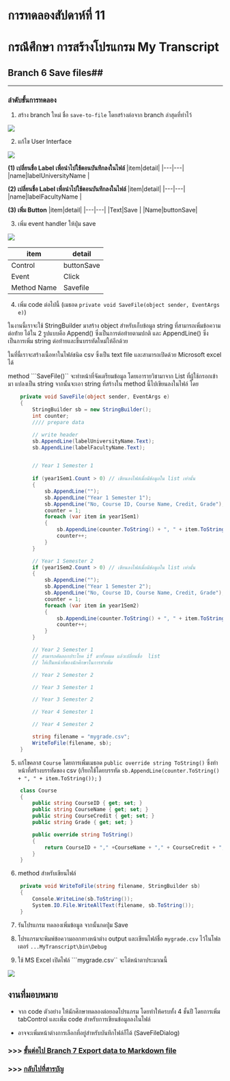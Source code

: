 # การทดลองสัปดาห์ที่ 11 #

# กรณึศึกษา การสร้างโปรแกรม My Transcript #

## Branch 6 Save files##

---
### ลำดับขั้นการทดลอง ###
1. สร้าง branch ใหม่ ชื่อ ```save-to-file``` โดยสร้างต่อจาก branch ล่าสุดที่ทำไว้

 <p> <img src = "./images/Fig_CaseStudy_44.png">


2. แก้ไข User Interface
 <p> <img src = "./images/Fig_CaseStudy_45.png">

__(1) เปลี่ยนชื่อ Label เพื่อนำไปใช้ตอนบันทึกลงในไฟล์__
|item|detail|
|---|---|
|name|labelUniversityName |

__(2) เปลี่ยนชื่อ Label เพื่อนำไปใช้ตอนบันทึกลงในไฟล์__
|item|detail|
|---|---|
|name|labelFacultyName |

__(3) เพิ่ม Button__
|item|detail|
|---|---|
|Text|Save |
|Name|buttonSave|

3. เพิ่ม event handler ให้ปุ่ม save

 <p> <img src = "./images/Fig_CaseStudy_46.png">

|item|detail|
|---|---|
|Control|buttonSave |
|Event|Click |
|Method Name|Savefile|

4. เพิ่ม code ต่อไปนี้ (เมธอด ```private void SaveFile(object sender, EventArgs e)```)

ในงานนี้เราจะใช้ StringBuilder มาสร้าง object สำหรับเก็บข้อมูล string ที่สามารถเพิ่มข้อความต่อท่้าย ได้ใน 2 รูปแบบคือ  Append() ซึ่งเป็นการต่อท้ายตามปกติ และ AppendLine() ซึ่งเป็นการเพิ่ม string ต่อท้ายและขึ้นบรรทัดใหม่ให้อีกด้วย

ในที่นี้เราจะสร้างเนื้อหาในไฟล์ชนิด csv ซึ่งเป็น  text file และสามารถเปิดด้วย Microsoft excel ได้
 
 
 method ```SaveFile()`` จะทำหน้าที่จัดเตรียมข้อมูล โดยเอารายวิชามาจาก List ที่ผู้ใช้กรอกเข้ามา แปลงเป็น string จากนั้นจะเอา string ที่สร้างใน method นี้ไปเขียนลงในไฟล์ โดย 

```cs
    private void SaveFile(object sender, EventArgs e)
    {
        StringBuilder sb = new StringBuilder();
        int counter;
        //// prepare data

        // write header
        sb.AppendLine(labelUniversityName.Text);
        sb.AppendLine(labelFacultyName.Text);


        // Year 1 Semester 1
        
        if (year1Sem1.Count > 0) // เขียนลงไฟล์เมื่อมีข้อมูลใน list เท่านั้น
        {
            sb.AppendLine("");
            sb.AppendLine("Year 1 Semester 1");
            sb.AppendLine("No, Course ID, Course Name, Credit, Grade");
            counter = 1;
            foreach (var item in year1Sem1)
            {
                sb.AppendLine(counter.ToString() + ", " + item.ToString());
                counter++;
            }
        }

        // Year 1 Semester 2
        if (year1Sem2.Count > 0) // เขียนลงไฟล์เมื่อมีข้อมูลใน list เท่านั้น
        {
            sb.AppendLine("");
            sb.AppendLine("Year 1 Semester 2");
            sb.AppendLine("No, Course ID, Course Name, Credit, Grade");
            counter = 1;
            foreach (var item in year1Sem2)
            {
                sb.AppendLine(counter.ToString() + ", " + item.ToString());
                counter++;
            }
        }

        // Year 2 Semester 1
        // สามารถคัดลอกประโยค if มาทั้งหมด แล้วเปลี่ยนขื่อ  list 
        // ให้เป็นหน้าที่ของนักศึกษาในการทำเพิ่ม

        // Year 2 Semester 2

        // Year 3 Semester 1

        // Year 3 Semester 2

        // Year 4 Semester 1

        // Year 4 Semester 2

        string filename = "mygrade.csv";
        WriteToFile(filename, sb);
    }
```
5. แก้ไขคลาส ```Course```  โดยการเพิ่มเมธอด ```public override string ToString()``` ซึ่งทำหน้าที่สร้างบรรทัดของ csv (เรียกใช้โดยบรรทัด ```sb.AppendLine(counter.ToString() + ", " + item.ToString());``` )


```cs
    class Course
    {
        public string CourseID { get; set; }
        public string CourseName { get; set; }
        public string CourseCredit { get; set; }
        public string Grade { get; set; }

        public override string ToString()
        {
            return CourseID + "," +CourseName + "," + CourseCredit + "," + Grade;
        }
    }
```

6. method สำหรับเขียนไฟล์
```cs
    private void WriteToFile(string filename, StringBuilder sb)
    {
        Console.WriteLine(sb.ToString());
        System.IO.File.WriteAllText(filename, sb.ToString());
    }
```
7. รันโปรแกรม ทดลองเพิ่มข้อมูล จากนั้นกดปุ่ม Save
8. โปรแกรมจะพิมพ์ข้อความออกทางหน้าต่าง output และเขียนไฟล์ชื่อ ```mygrade.csv``` ไว้ในโฟลเตอร์ ```...MyTranscript\bin\Debug```
   
9. ใช้ MS Excel เปิดไฟล์ ```mygrade.csv`` จะได้หน้าตาประมาณนี้

 <p> <img src = "./images/Fig_CaseStudy_47.png">


## งานที่มอบหมาย ##
   * จาก code ตัวอย่าง ให้นักศึกษาทดลองต่อยอดโปรแกรม โดยทำให้ครบทั้ง 4 ชั้นปี โดยการเพิ่ม tabControl และเพิ่ม code สำหรับการเขียนข้อมูลลงในไฟล์

   * อาจจะเพิ่มหน้าต่างการเลือกที่อยู่สำหรับบันทึกไฟล์ก็ได้ (SaveFileDialog)



### >>> [ขั้นต่อไป Branch 7 Export data to Markdown file  ](./Week_11_CaseStudy_MyTranscript_Branch7.md) ###

### >>> [กลับไปที่สารบัญ](./Week_11_CaseStudy_MyTranscript_Inrto.md) ###





